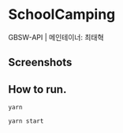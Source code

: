 # SchoolCamping
GBSW-API | 메인테이너: 최태혁

## Screenshots

## How to run.
```
yarn
```
```
yarn start
```
